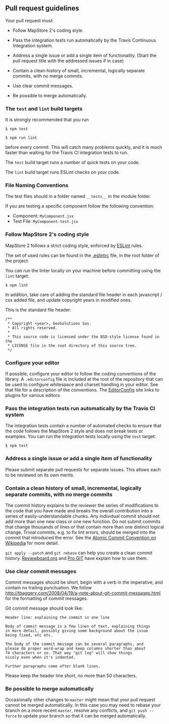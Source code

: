 ## Pull request guidelines

Your pull request must:

 * Follow MapStore 2's coding style.

 * Pass the integration tests run automatically by the Travis Continuous
   Integration system.

 * Address a single issue or add a single item of functionality. (Start the pull request title with the addressed issues if in case)

 * Contain a clean history of small, incremental, logically separate commits,
   with no merge commits.

 * Use clear commit messages.

 * Be possible to merge automatically.


### The `test` and `lint` build targets

It is strongly recommended that you run

    $ npm test

    $ npm run lint

before every commit.  This will catch many problems quickly, and it is much
faster than waiting for the Travis CI integration tests to run.

The `test` build target runs a number of quick tests on your code.  

The `lint` build target runs ESLint checks on your code.  


### File Naming Conventions

The test files should in a folder named `__tests__` in the module folder.

If you are testing a specific component follow the following convention:

* Component: `MyComponent.jsx`
* Test File: `MyComponent-test.jsx`

### Follow MapStore 2's coding style

MapStore 2 follows a strict coding style, enforced by [ESLint](http://eslint.org/) rules.

The set of used rules can be found in the [.eslintrc](https://github.com/geosolutions-it/MapStore2/blob/master/.eslintrc) file, in the root folder of the project.

You can run the linter locally on your machine before committing using the `lint`
target:

    $ npm lint

In addition, take care of adding the standard file header in each javascript / css added file, and update copyright years in modified ones.

This is the standard file header:

```
/**
 * Copyright <year>, GeoSolutions Sas.
 * All rights reserved.
 *
 * This source code is licensed under the BSD-style license found in the
 * LICENSE file in the root directory of this source tree.
 */
```

### Configure your editor

If possible, configure your editor to follow the coding conventions of the
library.  A `.editorconfig` file is included at the root of the repository that
can be used to configure whitespace and charset handling in your editor.  See
that file for a description of the conventions.  The [EditorConfig](
http://editorconfig.org/#download) site links to plugins for various editors.

### Pass the integration tests run automatically by the Travis CI system

The integration tests contain a number of automated checks to ensure that the
code follows the MapStore 2 style and does not break tests or examples.  You
can run the integration tests locally using the `test` target:

    $ npm test


### Address a single issue or add a single item of functionality

Please submit separate pull requests for separate issues.  This allows each to
be reviewed on its own merits.


### Contain a clean history of small, incremental, logically separate commits, with no merge commits

The commit history explains to the reviewer the series of modifications to the
code that you have made and breaks the overall contribution into a series of
easily-understandable chunks.  Any individual commit should not add more than
one new class or one new function.  Do not submit commits that change thousands
of lines or that contain more than one distinct logical change.  Trivial
commits, e.g. to fix lint errors, should be merged into the commit that
introduced the error.  See the [Atomic Commit Convention on Wikipedia](http://en.wikipedia.org/wiki/Atomic_commit#Atomic_Commit_Convention) for more detail.

`git apply --patch` and `git rebase` can help you create a clean commit
history.
[Reviewboard.org](http://www.reviewboard.org/docs/codebase/dev/git/clean-commits/)
and [Pro GIT](http://git-scm.com/book/en/Git-Tools-Rewriting-History) have
explain how to use them.


### Use clear commit messages

Commit messages should be short, begin with a verb in the imperative, and
contain no trailing punctuation. We follow
http://tbaggery.com/2008/04/19/a-note-about-git-commit-messages.html
for the formatting of commit messages.

Git commit message should look like:

    Header line: explaining the commit in one line

    Body of commit message is a few lines of text, explaining things
    in more detail, possibly giving some background about the issue
    being fixed, etc etc.

    The body of the commit message can be several paragraphs, and
    please do proper word-wrap and keep columns shorter than about
    74 characters or so. That way "git log" will show things
    nicely even when it's indented.

    Further paragraphs come after blank lines.

Please keep the header line short, no more than 50 characters.

### Be possible to merge automatically

Occasionally other changes to `master` might mean that your pull request cannot
be merged automatically.  In this case you may need to rebase your branch on a
more recent `master`, resolve any conflicts, and `git push --force` to update
your branch so that it can be merged automatically.
